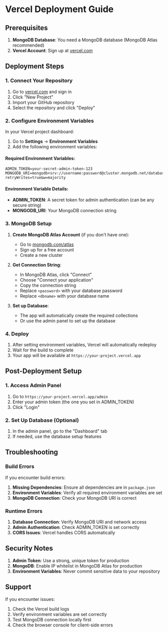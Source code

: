 # Vercel Deployment Guide

## Prerequisites

1. **MongoDB Database**: You need a MongoDB database (MongoDB Atlas recommended)
2. **Vercel Account**: Sign up at [vercel.com](https://vercel.com)

## Deployment Steps

### 1. Connect Your Repository

1. Go to [vercel.com](https://vercel.com) and sign in
2. Click "New Project"
3. Import your GitHub repository
4. Select the repository and click "Deploy"

### 2. Configure Environment Variables

In your Vercel project dashboard:

1. Go to **Settings** → **Environment Variables**
2. Add the following environment variables:

#### Required Environment Variables:

```env
ADMIN_TOKEN=your-secret-admin-token-123
MONGODB_URI=mongodb+srv://username:password@cluster.mongodb.net/database?retryWrites=true&w=majority
```

#### Environment Variable Details:

- **ADMIN_TOKEN**: A secret token for admin authentication (can be any secure string)
- **MONGODB_URI**: Your MongoDB connection string

### 3. MongoDB Setup

1. **Create MongoDB Atlas Account** (if you don't have one):
   - Go to [mongodb.com/atlas](https://mongodb.com/atlas)
   - Sign up for a free account
   - Create a new cluster

2. **Get Connection String**:
   - In MongoDB Atlas, click "Connect"
   - Choose "Connect your application"
   - Copy the connection string
   - Replace `<password>` with your database password
   - Replace `<dbname>` with your database name

3. **Set up Database**:
   - The app will automatically create the required collections
   - Or use the admin panel to set up the database

### 4. Deploy

1. After setting environment variables, Vercel will automatically redeploy
2. Wait for the build to complete
3. Your app will be available at `https://your-project.vercel.app`

## Post-Deployment Setup

### 1. Access Admin Panel

1. Go to `https://your-project.vercel.app/admin`
2. Enter your admin token (the one you set in ADMIN_TOKEN)
3. Click "Login"

### 2. Set Up Database (Optional)

1. In the admin panel, go to the "Dashboard" tab
2. If needed, use the database setup features

## Troubleshooting

### Build Errors

If you encounter build errors:

1. **Missing Dependencies**: Ensure all dependencies are in `package.json`
2. **Environment Variables**: Verify all required environment variables are set
3. **MongoDB Connection**: Check your MongoDB URI is correct

### Runtime Errors

1. **Database Connection**: Verify MongoDB URI and network access
2. **Admin Authentication**: Check ADMIN_TOKEN is set correctly
3. **CORS Issues**: Vercel handles CORS automatically

## Security Notes

1. **Admin Token**: Use a strong, unique token for production
2. **MongoDB**: Enable IP whitelist in MongoDB Atlas for production
3. **Environment Variables**: Never commit sensitive data to your repository

## Support

If you encounter issues:

1. Check the Vercel build logs
2. Verify environment variables are set correctly
3. Test MongoDB connection locally first
4. Check the browser console for client-side errors 